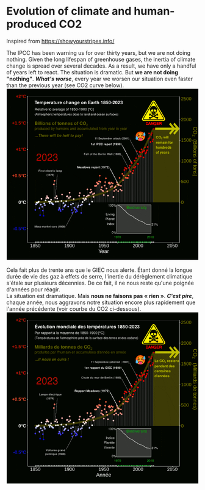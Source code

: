 # Evolution of climate and human-produced CO2

Inspired from https://showyourstripes.info/

The IPCC has been warning us for over thirty years, but we are not doing nothing. Given the long lifespan of greenhouse gases, the inertia of climate change is spread over several decades. As a result, we have only a handful of years left to react.
The situation is dramatic. But **we are not doing "nothing"**.
***What's worse***, every year we worsen our situation even faster than the previous year (see CO2 curve below).
![](/fig/compressed/Mystripes_Uk.gif) <be>

Cela fait plus de trente ans que le GIEC nous alerte. Étant donné la longue durée de vie des gaz à effets de serre, l'inertie du dérèglement climatique s'étale sur plusieurs décennies. De ce fait, il ne nous reste qu'une poignée d'années pour réagir.  
La situation est dramatique. Mais **nous ne faisons pas « rien »**.
***C'est pire***, chaque année, nous aggravons notre situation encore plus rapidement que l'année précédente (voir courbe du CO2 ci-dessous).
![](/fig/compressed/Mystripes_Fr.gif) <br>

 
